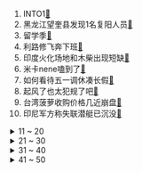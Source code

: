 1. INTO1[:link:](https://s.weibo.com/weibo?q=%23INTO1%23&Refer=top)
2. 黑龙江望奎县发现1名复阳人员[:link:](https://s.weibo.com/weibo?q=%23黑龙江望奎县发现1名复阳人员%23&Refer=top)
3. 留学季[:link:](https://s.weibo.com/weibo?q=%23留学季%23&Refer=top)
4. 利路修飞奔下班[:link:](https://s.weibo.com/weibo?q=%23利路修飞奔下班%23&Refer=top)
5. 印度火化场地和木柴出现短缺[:link:](https://s.weibo.com/weibo?q=%23印度火化场地和木柴出现短缺%23&Refer=top)
6. 米卡nene嗑到了[:link:](https://s.weibo.com/weibo?q=%23米卡nene嗑到了%23&Refer=top)
7. 如何看待五一调休凑长假[:link:](https://s.weibo.com/weibo?q=%23如何看待五一调休凑长假%23&Refer=top)
8. 起风了也太犯规了吧[:link:](https://s.weibo.com/weibo?q=%23起风了也太犯规了吧%23&Refer=top)
9. 台湾菠萝收购价格几近崩盘[:link:](https://s.weibo.com/weibo?q=%23台湾菠萝收购价格几近崩盘%23&Refer=top)
10. 印尼军方称失联潜艇已沉没[:link:](https://s.weibo.com/weibo?q=%23印尼军方称失联潜艇已沉没%23&Refer=top)
<details>
<summary>11 ~ 20</summary>

11. 庆怜没出道[:link:](https://s.weibo.com/weibo?q=%23庆怜没出道%23&Refer=top)
12. 中国人的星辰大海[:link:](https://s.weibo.com/weibo?q=%23中国人的星辰大海%23&Refer=top)
13. Amu想让妹妹参加创造营[:link:](https://s.weibo.com/weibo?q=%23Amu想让妹妹参加创造营%23&Refer=top)
14. 爸爸回应光腿光脚抱女儿看急诊[:link:](https://s.weibo.com/weibo?q=%23爸爸回应光腿光脚抱女儿看急诊%23&Refer=top)
15. 利路修翻白眼[:link:](https://s.weibo.com/weibo?q=%23利路修翻白眼%23&Refer=top)
16. 印度疫情[:link:](https://s.weibo.com/weibo?q=%23印度疫情%23&Refer=top)
17. 重庆一15岁女孩校内坠亡[:link:](https://s.weibo.com/weibo?q=%23重庆一15岁女孩校内坠亡%23&Refer=top)
18. 任豪 创造营[:link:](https://s.weibo.com/weibo?q=%23任豪%20创造营%23&Refer=top)
19. 原来变胖是有预兆的[:link:](https://s.weibo.com/weibo?q=%23原来变胖是有预兆的%23&Refer=top)
20. 曾凡博有意加入NBA发展联盟[:link:](https://s.weibo.com/weibo?q=%23曾凡博有意加入NBA发展联盟%23&Refer=top)
</details>
<details>
<summary>21 ~ 30</summary>

21. 韩美娟看王嘉尔的表情是我了[:link:](https://s.weibo.com/weibo?q=%23韩美娟看王嘉尔的表情是我了%23&Refer=top)
22. 长期不运动的人会怎样[:link:](https://s.weibo.com/weibo?q=%23长期不运动的人会怎样%23&Refer=top)
23. 创造营成团名单[:link:](https://s.weibo.com/weibo?q=%23创造营成团名单%23&Refer=top)
24. 刘宇是在诗朗诵吗[:link:](https://s.weibo.com/weibo?q=%23刘宇是在诗朗诵吗%23&Refer=top)
25. 张家界回应导游骂游客骗吃骗喝[:link:](https://s.weibo.com/weibo?q=%23张家界回应导游骂游客骗吃骗喝%23&Refer=top)
26. 我的胃镜结果是简笔画[:link:](https://s.weibo.com/weibo?q=%23我的胃镜结果是简笔画%23&Refer=top)
27. 深圳宝马男隧道别车扔水瓶被拘[:link:](https://s.weibo.com/weibo?q=%23深圳宝马男隧道别车扔水瓶被拘%23&Refer=top)
28. 中国女排明日前往东京[:link:](https://s.weibo.com/weibo?q=%23中国女排明日前往东京%23&Refer=top)
29. 苏炳添百米9秒98[:link:](https://s.weibo.com/weibo?q=%23苏炳添百米9秒98%23&Refer=top)
30. 中国国学院大学被取缔[:link:](https://s.weibo.com/weibo?q=%23中国国学院大学被取缔%23&Refer=top)
</details>
<details>
<summary>31 ~ 40</summary>

31. 白岩松说维权者踩到智能汽车的痛点[:link:](https://s.weibo.com/weibo?q=%23白岩松说维权者踩到智能汽车的痛点%23&Refer=top)
32. 李佳琦范丞丞直播[:link:](https://s.weibo.com/weibo?q=%23李佳琦范丞丞直播%23&Refer=top)
33. 黄山百里杜鹃花盛开[:link:](https://s.weibo.com/weibo?q=%23黄山百里杜鹃花盛开%23&Refer=top)
34. 杜鹃花开遍山野是什么景象[:link:](https://s.weibo.com/weibo?q=%23杜鹃花开遍山野是什么景象%23&Refer=top)
35. 海军三型主战舰艇交接入列[:link:](https://s.weibo.com/weibo?q=%23海军三型主战舰艇交接入列%23&Refer=top)
36. 网购小鱼收到泰国鳄[:link:](https://s.weibo.com/weibo?q=%23网购小鱼收到泰国鳄%23&Refer=top)
37. 五一小长假的真实面目[:link:](https://s.weibo.com/weibo?q=%23五一小长假的真实面目%23&Refer=top)
38. 被田雨岚气死[:link:](https://s.weibo.com/weibo?q=%23被田雨岚气死%23&Refer=top)
39. 美国疫情[:link:](https://s.weibo.com/weibo?q=%23美国疫情%23&Refer=top)
40. 青你3第三次排名[:link:](https://s.weibo.com/weibo?q=%23青你3第三次排名%23&Refer=top)
</details>
<details>
<summary>41 ~ 50</summary>

41. 陈近南兑现诺言[:link:](https://s.weibo.com/weibo?q=%23陈近南兑现诺言%23&Refer=top)
42. 文森佐[:link:](https://s.weibo.com/weibo?q=%23文森佐%23&Refer=top)
43. 当我们曾经是少年[:link:](https://s.weibo.com/weibo?q=%23当我们曾经是少年%23&Refer=top)
44. 普吉岛将7月向外国游客开放[:link:](https://s.weibo.com/weibo?q=%23普吉岛将7月向外国游客开放%23&Refer=top)
45. 快乐大本营[:link:](https://s.weibo.com/weibo?q=%23快乐大本营%23&Refer=top)
46. 天津大学回应留学生闯入女更衣室[:link:](https://s.weibo.com/weibo?q=%23天津大学回应留学生闯入女更衣室%23&Refer=top)
47. 被进村东北虎扑倒女子手术结束[:link:](https://s.weibo.com/weibo?q=%23被进村东北虎扑倒女子手术结束%23&Refer=top)
48. 陕西回应洛南扶贫造假问题[:link:](https://s.weibo.com/weibo?q=%23陕西回应洛南扶贫造假问题%23&Refer=top)
49. 平板电视涨价超10%[:link:](https://s.weibo.com/weibo?q=%23平板电视涨价超10%%23&Refer=top)
50. 进村东北虎已送至饲养繁育中心[:link:](https://s.weibo.com/weibo?q=%23进村东北虎已送至饲养繁育中心%23&Refer=top)
</details>